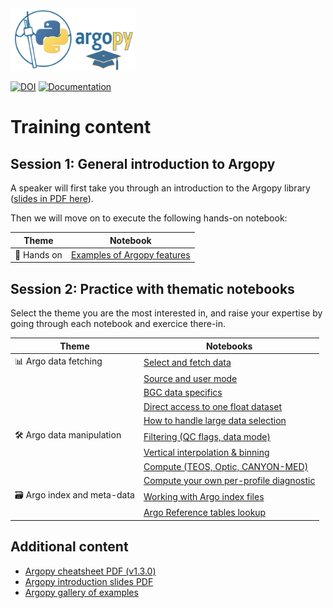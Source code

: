 <img src="https://raw.githubusercontent.com/euroargodev/argopy/master/docs/_static/argopy_logo_long_training.png" alt="argopy logo" width="200"/>

[![DOI][joss-badge]][joss-link]  [![Documentation][rtd-badge]][rtd-link]

[joss-badge]: https://img.shields.io/badge/DOI-10.21105%2Fjoss.02425-brightgreen
[joss-link]: https://dx.doi.org/10.21105/joss.02425
[rtd-badge]: https://img.shields.io/badge/Documentation-v1.3.0-brightgreen
[rtd-link]: https://argopy.readthedocs.io/en/v1.3.0

# Training content

## Session 1: General introduction to Argopy

A speaker will first take you through an introduction to the Argopy library ([slides in PDF here](pdf/20250922-EAScienceMeeting-argopy-training.pdf)).

Then we will move on to execute the following hands-on notebook:

| Theme               | Notebook                                                                       | 
|---------------------|--------------------------------------------------------------------------------|
| 🚀 Hands on | [Examples of Argopy features](hands-on/argopy-getting-started.ipynb) |

## Session 2: Practice with thematic notebooks

Select the theme you are the most interested in, and raise your expertise by going through each notebook and exercice there-in.

| Theme                                                        | Notebooks                                                                                            |
|--------------------------------------------------------------|------------------------------------------------------------------------------------------------------|
| 📊 Argo data fetching        | [Select and fetch data](argo-data-fetching/select-and-fetch-data.ipynb)                            |
|                                                              | [Source and user mode](argo-data-fetching/fetching-options.ipynb)                                  |
|                                                              | [BGC data specifics](argo-data-fetching/bgc-specifics.ipynb)                                       |
|                                                              | [Direct access to one float dataset](argo-data-fetching/direct-access-to-float-dataset.ipynb)      |
|                                                              | [How to handle large data selection](argo-data-fetching/large-data-selection.ipynb)                                                                   |
| 🛠️ Argo data manipulation | [Filtering (QC flags, data mode)](argo-data-manipulation/filtering-qc-mode.ipynb)                               |
|                                                              | [Vertical interpolation & binning](argo-data-manipulation/vertical-interpolation-and-binning.ipynb) |
|                                                              | [Compute (TEOS, Optic, CANYON-MED)](argo-data-manipulation/compute.ipynb)                          |
|                                                              | [Compute your own per-profile diagnostic](argo-data-manipulation/compute-custom.ipynb)             |
| 🗃️ Argo index and meta-data | [Working with Argo index files](argo-index-meta-data/working-with-argo-index.ipynb)                |
|                                                              | [Argo Reference tables lookup](argo-index-meta-data/argo-reference-tables.ipynb)                   |

## Additional content

- [Argopy cheatsheet PDF (v1.3.0)](pdf/argopy-cheatsheet-v1.3.0.pdf)
- [Argopy introduction slides PDF](pdf/20250922-EAScienceMeeting-argopy-training.pdf)
- [Argopy gallery of examples](https://argopy.readthedocs.io/en/v1.3.0/gallery.html)
